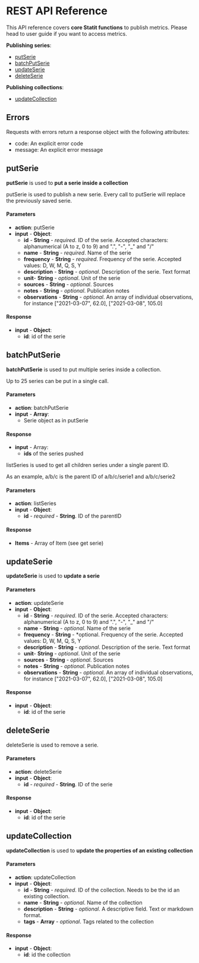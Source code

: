 # REST API Reference

This API reference covers **core Statit functions** to publish metrics. Please head to user guide if you want to access metrics.

**Publishing series**:

- [putSerie](#putserie)
- [batchPutSerie](#batchputserie)
- [updateSerie](#updateserie)
- [deleteSerie](#deleteserie)

**Publishing collections**:

- [updateCollection](#updateCollection)

## **Errors**

Requests with errors return a response object with the following attributes:

- code: An explicit error code
- message: An explicit error message


## **putSerie**

**putSerie** is used to **put a serie inside a collection**

putSerie is used to publish a new serie. Every call to putSerie will replace the previously saved serie.

#### Parameters

- **action**: putSerie
- **input** - **Object**:
    - **id** - **String** - *required*. ID of the serie. Accepted characters: alphanumerical (A to z, 0 to 9) and ".", "-", "_" and "/"
    - **name** - **String** - *required*. Name of the serie
    - **frequency** - **String** - *required*. Frequency of the serie. Accepted values: D, W, M, Q, S, Y
    - **description** - **String** - *optional*. Description of the serie. Text format
    - **unit**- **String** - *optional*. Unit of the serie
    - **sources** - **String** - *optional*. Sources
    - **notes** - **String** - *optional*. Publication notes
    - **observations** - **String** - *optional*. An array of individual observations, for instance ["2021-03-07", 62.0], ["2021-03-08", 105.0]

#### Response

- **input** - **Object**:
    - **id**: id of the serie




## **batchPutSerie**

**batchPutSerie** is used to put multiple series inside a collection.

Up to 25 series can be put in a single call.

#### Parameters

- **action**: batchPutSerie
- **input** - **Array**:
    - Serie object as in putSerie

#### Response

- **input** - Array:
    - **ids** of the series pushed







listSeries is used to get all children series under a single parent ID.

As an example, a/b/c is the parent ID of a/b/c/serie1 and a/b/c/serie2

#### Parameters

- **action**: listSeries
- **input** - **Object**:
    - **id** - *required* - **String**. ID of the parentID

#### Response

- **Items** - Array of Item (see get serie)



## **updateSerie**

**updateSerie** is used to **update a serie**

#### Parameters

- **action**: updateSerie
- **input** - **Object**:
    - **id** - **String** - *required*. ID of the serie. Accepted characters: alphanumerical (A to z, 0 to 9) and ".", "-", "_" and "/"
    - **name** - **String** - *optional*. Name of the serie
    - **frequency** - **String** - *optional. Frequency of the serie. Accepted values: D, W, M, Q, S, Y
    - **description** - **String** - *optional*. Description of the serie. Text format
    - **unit**- **String** - *optional*. Unit of the serie
    - **sources** - **String** - *optional*. Sources
    - **notes** - **String** - *optional*. Publication notes
    - **observations** - **String** - *optional*. An array of individual observations, for instance ["2021-03-07", 62.0], ["2021-03-08", 105.0]


#### Response

- **input** - **Object**:
    - **id**: id of the serie



## **deleteSerie**

deleteSerie is used to remove a serie.

#### Parameters

- **action**: deleteSerie
- **input** - **Object**:
    - **id** - *required* - **String**. ID of the serie

#### Response

- **input** - **Object**:
    - **id**: id of the serie

## **updateCollection**

**updateCollection** is used to **update the properties of an existing collection**

#### Parameters

- **action**: updateCollection
- **input** - **Object**:
    - **id** - **String** - *required*. ID of the collection. Needs to be the id an existing collection.
    - **name** - **String** - *optional*. Name of the collection
    - **description** - **String** - *optional*. A descriptive field. Text or markdown format.
    - **tags** - **Array** - *optional*. Tags related to the collection

#### Response

- **input** - **Object**:
    - **id**: id the collection

